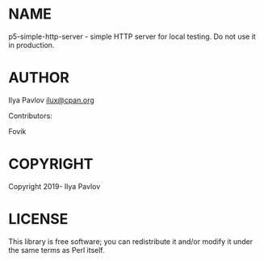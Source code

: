 # NAME

p5-simple-http-server - simple HTTP server for local testing. Do not use it in
production.

# AUTHOR

Ilya Pavlov <ilux@cpan.org>

Contributors:

Fovik

# COPYRIGHT

Copyright 2019- Ilya Pavlov

# LICENSE

This library is free software; you can redistribute it and/or modify
it under the same terms as Perl itself.

